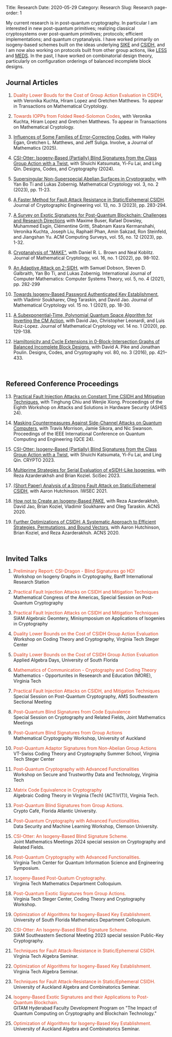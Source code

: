 Title: Research
Date: 2020-05-29
Category: Research
Slug: Research
page-order: 1

My current research is in post-quantum cryptography. In particular I am interested in new post-quantum primitives; realizing classical cryptosystems over post-quantum primitives; protocols; efficient implementations; and quantum cryptanalysis. I have worked primarily on isogeny-based schemes built on the ideas underlying [SIKE][sike] and [CSIDH][csidh], and I am now also working on protocols built from other group actions, like [LESS][less] and [MEDS][meds]. In the past, I have worked on combinatorial design theory, particularly on configuration orderings of balanced incomplete block designs.

  [sike]: https://sike.org/
  [csidh]: https://csidh.isogeny.org/
  [less]: https://www.less-project.com/
  [meds]: https://www.meds-pqc.org

Journal Articles
----------------
1. <span style="color:#D9411E"> Duality Lower Bouds for the Cost of Group Action Evaluation in CSIDH</span>, with Veronika Kuchta, Hiram Lopez and Gretchen Matthews. To appear in Transactions on Mathematical Cryptology.

1. <span style="color:#D9411E"> Towards IOPPs from Folded Reed-Solomon Codes</span>, with Veronika Kuchta, Hiram Lopez and Gretchen Matthews. To appear in Transactions on Mathematical Cryptology.

1. [Influences of Some Families of Error-Correcting Codes][influences], with Hailey Egan, Gretchen L. Matthews, and Jeff Suliga. Involve, a Journal of Mathematics (2025).

1. [CSI-Otter: Isogeny-Based (Partially) Blind Signatures from the Class Group Action with a Twist][csiotter-journal], with Shuichi Katsumata, Yi-Fu Lai, and Ling Qin. Designs, Codes, and Cryptography (2024).


1. [Supersingular Non-Superspecial Abelian Surfaces in Cryptography][ssnss], with Yan Bo Ti and Lukas Zobernig. Mathematical Cryptology vol. 3, no. 2 (2023), pp. 11-23.

2. [A Faster Method for Fault Attack Resistance in Static/Ephemeral CSIDH][faster]. Journal of Cryptographic Engineering vol. 13, no. 3 (2023), pp. 283-294.

2. [A Survey on Exotic Signatures for Post-Quantum Blockchain: Challenges and Research Directions][exotic] with Maxime Buser, Rafael Dowsley, Muhammed Esgin, Clémentine Gritti, Shabnam Kasra Kermanshahi, Veronika Kuchta, Joseph Liu, Raphaël Phan, Amin Sakzad, Ron Steinfeld, and Jiangshan Yu. ACM Computing Surveys, vol. 55, no. 12 (2023), pp. 1-32.

1. [Cryptanalysis of "MAKE"][make], with Daniel R. L. Brown and Neal Koblitz. Journal of Mathematical Cryptology, vol. 16, no. 1 (2022), pp. 98-102.

2. [An Adaptive Attack on 2-SIDH][2sidh], with Samuel Dobson, Steven D. Galbraith, Yan Bo Ti, and Lukas Zobernig. International Journal of Computer Mathematics: Computer Systems Theory, vol. 5, no. 4 (2021), pp. 282-299

7. [Towards Isogeny-Based Password Authenticated Key Establishment][pake], with Vladimir Soukharev, Oleg Taraskin, and David Jao. Journal of Mathematical Cryptology vol. 15 no. 1 (2021), pp. 18-30.

2. [A Subexponential-Time, Polynomial Quantum Space Algorithm for Inverting the CM Action][cminv], with David Jao, Christopher Leonardi, and Luis Ruiz-Lopez. Journal of Mathematical Cryptology vol. 14 no. 1 (2020), pp. 129-138.

3. [Hamiltonicity and Cycle Extensions in 0-Block-Intersection Graphs of Balanced Incomplete Block Designs][bibd], with David A. Pike and Jonathan Poulin. Designs, Codes, and Cryptography vol. 80, no. 3 (2016), pp. 421–433.  
</br>


Refereed Conference Proceedings
--------------------------------

13. [Practical Fault Injection Attacks on Constant Time CSIDH and Mitigation Techniques][faultinjection], with Tinghung Chiu and Wenjie Xiong. Proceedings of the Eighth Workshop on Attacks and Solutions in Hardware Security (ASHES 24).

1. [Masking Countermeasures Against Side-Channel Attacks on Quantum Computers][masking], with Travis Morrison, Jamie Sikora, and Nic Swanson. Proceedings of the IEEE International Conference on Quantum Computing and Engineering (QCE 24).

1. [CSI-Otter: Isogeny-Based (Partially) Blind Signatures from the Class Group Action with a Twist][csiotter], with Shuichi Katsumata, Yi-Fu Lai, and Ling Qin. CRYPTO 2023.

2. [Multiprime Strategies for Serial Evaluation of eSIDH-Like Isogenies][multi], with Reza Azarderakhsh and Brian Koziel. SciSec 2023.

12. [(Short Paper) Analysis of a Strong Fault Attack on Static/Ephemeral CSIDH][fault], with Aaron Hutchinson. IWSEC 2021.

2. [How not to Create an Isogeny-Based PAKE][notpake], with Reza Azarderakhsh, David Jao, Brian Koziel, Vladimir Soukharev and Oleg Taraskin. ACNS 2020.

3. [Further Optimizations of CSIDH: A Systematic Approach to Efficient Strategies, Permutations, and Bound Vectors][opt], with Aaron Hutchinson, Brian Koziel, and Reza Azarderakhsh. ACNS 2020.  

</br>


<!-- 
Refereed Workshop Proceedings
------------------------------
-->

Invited Talks
-------------

1. <span style="color:#D9411E">Preliminary Report: CSI-Dragon - Blind Signatures go HD!</span><br>
Workshop on Isogeny Graphs in Cryptography, Banff International Research Station

1. <span style="color:#D9411E">Practical Fault Injection Attacks on CSIDH and Mitigation Techniques</span><br>
 Mathematical Congress of the Americas, Special Session on Post-Quantum Cryptography

1. <span style="color:#D9411E">Practical Fault Injection Attacks on CSIDH and Mitigation Techniques</span><br>
SIAM Algebraic Geomtery, Minisymposium on Applications of Isogenies in Cryptography

1. <span style="color:#D9411E">Duality Lower Bounds on the Cost of CSIDH Group Action Evaluation</span><br>
Workshop on Coding Theory and Cryptography, Virginia Tech Steger Center

1. <span style="color:#D9411E">Duality Lower Bounds on the Cost of CSIDH Group Action Evaluation</span><br>
Applied Algebra Days, University of South Florida

1. <span style="color:#D9411E">Mathematics of Communication - Cryptography and Coding Theory</span><br>
Mathematics - Opportunites in Reseearch and Education (MORE), Virginia Tech

1. <span style="color:#D9411E">Practical Fault Injection Attacks on CSIDH, and Mitigation Techniques</span><br>
Special Session on Post-Quantum Cryptography, AMS Southeastern Sectional Meeting

1. <span style="color:#D9411E">Post-Quantum Blind Signatures from Code Equivalence</span><br>
Special Session on Cryptography and Related Fields, Joint Mathematics Meetings

1. <span style="color:#D9411E"> Post-Quantum Blind Signatures from Group Actions</span><br>
Mathematical Cryptography Workshop, University of Auckland

1. <span style="color:#D9411E">Post-Quantum Adaptor Signatures from Non-Abelian Group Actions</span><br>
VT-Swiss Coding Theory and Cryptography Summer School, Virginia Tech Steger Center

1. <span style="color:#D9411E">Post-Quantum Cryptography with Advanced Functionalities</span><br>
Workshop on Secure and Trustworthy Data and Technology, Virginia Tech

1. <span style="color:#D9411E">Matrix Code Equivalence in Cryptography</span><br>
Algebraic Coding Theory in Virginia (Tech) (ACTiV(T)), Virginia Tech.

1. <span style="color:#D9411E">Post-Quantum Blind Signatures from Group Actions.</span><br>
Crypto Caf&eacute;, Florida Atlantic University.

2. <span style="color:#D9411E">Post-Quantum Cryptography with Advanced Functionalities.</span><br>
Data Security and Machine Learning Workshop, Clemson University.

3. <span style="color:#D9411E">CSI-Otter: An Isogeny-Based Blind Signature Scheme.</span><br>
Joint Mathematics Meetings 2024 special session on Cryptography and Related Fields.

4. <span style="color:#D9411E">Post-Quantum Cryptography with Advanced Functionalities.</span><br>
Virginia Tech Center for Quantum Information Science and Engineering Symposium.

5. <span style="color:#D9411E">Isogeny-Based Post-Quatum Cryptography.</span><br>
Virginia Tech Mathematics Department Colloquium.

6. <span style="color:#D9411E">Post-Quantum Exotic Signatures from Group Actions.</span><br>
Virginia Tech Steger Center, Coding Theory and Cryptography Workshop.

7. <span style="color:#D9411E">Optimization of Algorithms for Isogeny-Based Key Establishment.</span><br>
University of South Florida Mathematics Department Colloquium.

8. <span style="color:#D9411E">CSI-Otter: An Isogeny-Based Blind Signature Scheme.</span><br>
SIAM Southeastern Sectional Meeting 2023 special session Public-Key Cryptography.

9. <span style="color:#D9411E">Techniques for Fault Attack-Resistance in Static/Ephemeral CSIDH.</span><br>
Virginia Tech Algebra Seminar.

10. <span style="color:#D9411E">Optimization of Algorithms for Isogeny-Based Key Establishment.</span><br>
Virginia Tech Algebra Seminar.

11. <span style="color:#D9411E">Techniques for Fault Attack-Resistance in Static/Ephemeral CSIDH.</span><br>
University of Auckland Algebra and Combinatorics Seminar.

12. <span style="color:#D9411E">Isogeny-Based Exotic Signatures and their Applications to Post-Quantum Blockchain.</span><br>
GITAM Hyderabad Faculty Development Program on "The Impact of Quantum Computing on Cryptography and Blockchain Technology."

13. <span style="color:#D9411E">Optimization of Algorithms for Isogeny-Based Key Establishment.</span><br>
University of Auckland Algebra and Combinatorics Seminar.


 


  [influences]: https://arxiv.org/abs/2308.01781
  [exotic]: https://dl.acm.org/doi/full/10.1145/3572771
  [faster]: https://link.springer.com/article/10.1007/s13389-023-00318-0
  [multi]: https://link.springer.com/chapter/10.1007/978-3-031-45933-7_21
  [csiotter]: https://link.springer.com/chapter/10.1007/978-3-031-38548-3_24
  [csiotter-journal]: https://link.springer.com/article/10.1007/s10623-024-01441-7
  [ssnss]: https://journals.flvc.org/mathcryptology/article/view/134671
  [bibd]: https://link.springer.com/article/10.1007/s10623-015-0110-6
  [notpake]: https://link.springer.com/chapter/10.1007/978-3-030-57808-4_9
  [opt]: https://link.springer.com/chapter/10.1007/978-3-030-57808-4_24
  [pake]: https://www.degruyter.com/document/doi/10.1515/jmc-2020-0071/html?lang=en
  [cminv]: https://www.degruyter.com/document/doi/10.1515/jmc-2015-0057/html?lang=en
  [make]: https://www.degruyter.com/document/doi/10.1515/jmc-2021-0016/html
  [fault]: https://link.springer.com/chapter/10.1007/978-3-030-85987-9_12
  [2sidh]: https://www.tandfonline.com/doi/abs/10.1080/23799927.2020.1822446?journalCode=tcom20
  [faultinjection]: https://dl.acm.org/doi/abs/10.1145/3689939.3695789
  [masking]: https://ieeexplore.ieee.org/abstract/document/10821457
